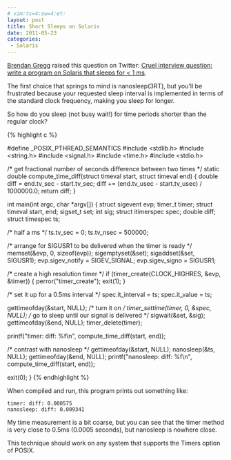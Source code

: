 ```yaml
---
# vim:ts=4:sw=4:et:
layout: post
title: Short Sleeps on Solaris
date: 2011-05-23
categories:
 - Solaris
---
```


[Brendan Gregg](http://dtrace.org/blogs/brendan/) raised this question
on Twitter:
[Cruel interview question: write a program on Solaris that sleeps for <
1 ms](https://twitter.com/brendangregg/status/72822508327407616).

The first choice that springs to mind is nanosleep(3RT), but you'll be
frustrated because your requested sleep interval is implemented in terms
of the standard clock frequency, making you sleep for longer.

So how do you sleep (not busy wait!) for time periods shorter than the
regular clock?

<!-- more -->

{% highlight c %}

#define _POSIX_PTHREAD_SEMANTICS
#include <stdlib.h>
#include <string.h>
#include <signal.h>
#include <time.h>
#include <stdio.h>

/* get fractional number of seconds difference between two times */
static double compute_time_diff(struct timeval start, struct timeval end)
{
  double diff = end.tv_sec - start.tv_sec;
  diff += (end.tv_usec - start.tv_usec) / 1000000.0;
  return diff;
}

int main(int argc, char *argv[])
{
  struct sigevent evp;
  timer_t timer;
  struct timeval start, end;
  sigset_t set;
  int sig;
  struct itimerspec spec;
  double diff;
  struct timespec ts;

  /* half a ms */
  ts.tv_sec = 0;
  ts.tv_nsec = 500000;

  /* arrange for SIGUSR1 to be delivered when the timer is ready */
  memset(&evp, 0, sizeof(evp));
  sigemptyset(&set);
  sigaddset(&set, SIGUSR1);
  evp.sigev_notify = SIGEV_SIGNAL;
  evp.sigev_signo = SIGUSR1;

  /* create a high resolution timer */
  if (timer_create(CLOCK_HIGHRES, &evp, &timer)) {
    perror("timer_create");
    exit(1);
  }

  /* set it up for a 0.5ms interval */
  spec.it_interval = ts;
  spec.it_value = ts;

  gettimeofday(&start, NULL);
  /* turn it on */
  timer_settime(timer, 0, &spec, NULL);
  /* go to sleep until our signal is delivered */
  sigwait(&set, &sig);
  gettimeofday(&end, NULL);
  timer_delete(timer);

  printf("timer: diff: %f\n", compute_time_diff(start, end));

  /* contrast with nanosleep */
  gettimeofday(&start, NULL);
  nanosleep(&ts, NULL);
  gettimeofday(&end, NULL);
  printf("nanosleep: diff: %f\n", compute_time_diff(start, end));

  exit(0);
}
{% endhighlight %}

When compiled and run, this program prints out something like:

    timer: diff: 0.000575
    nanosleep: diff: 0.009341

My time measurement is a bit coarse, but you can see that the timer
method is very close to 0.5ms (0.0005 seconds), but nanosleep is nowhere
close.

This technique should work on any system that supports the Timers option
of POSIX.

